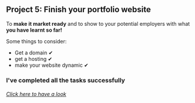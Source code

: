 ## Project 5: Finish your portfolio website

To **make it market ready** and to show to your potential employers with what **you have learnt so far!**

Some things to consider:
* Get a domain ✔
* get a hosting ✔
* make your website dynamic ✔

### I've completed all the tasks successfully
<h6><a href="http://hv-ineffable23.web.app">Click here to have a look</a></h6>
